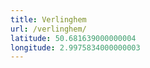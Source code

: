 ```yaml
---
title: Verlinghem
url: /verlinghem/
latitude: 50.681639000000004
longitude: 2.9975834000000003
---
```

